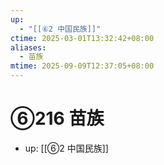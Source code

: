 ```yaml
---
up:
  - "[[⑥2 中国民族]]"
ctime: 2025-03-01T13:32:42+08:00
aliases:
  - 苗族
mtime: 2025-09-09T12:37:05+08:00
---
```


# ⑥216 苗族

- up: [[⑥2 中国民族]]
